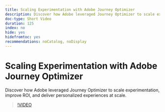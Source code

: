 ```yaml
---
title: Scaling Experimentation with Adobe Journey Optimizer
description: Discover how Adobe leveraged Journey Optimizer to scale experimentation, improve ROI, and deliver personalized experiences at scale.
doc-type: Short Video
duration: 125
index: no
hide: yes
hidefromtoc: yes
recommendations: noCatalog, noDisplay
---
```


# Scaling Experimentation with Adobe Journey Optimizer

Discover how Adobe leveraged Journey Optimizer to scale experimentation, improve ROI, and deliver personalized experiences at scale.

<!-- 72_S531_3442531_124_scaling-experimentation-with-adobe-journey-optimizer -->
>[!VIDEO](https://video.tv.adobe.com/v/3458240/?learn=on&enablevpops=true)
